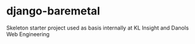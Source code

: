django-baremetal
================

Skeleton starter project used as basis internally at KL Insight and Danols Web Engineering